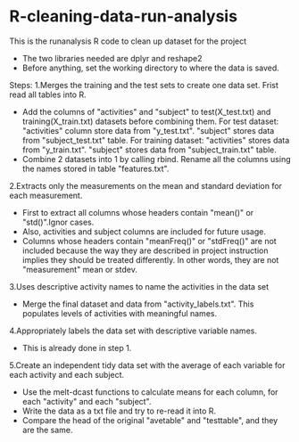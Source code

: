 R-cleaning-data-run-analysis
============================

This is the runanalysis R code to clean up dataset for the project

* The two libraries needed are dplyr and reshape2
* Before anything, set the working directory to where the data is saved.

Steps:
1.Merges the training and the test sets to create one data set.
  Frist read all tables into R.
  - Add the columns of "activities" and "subject" to test(X_test.txt) and training(X_train.txt) datasets before combining        them. 
    For test dataset: "activities" column store data from "y_test.txt". "subject" stores data from "subject_test.txt" table. 
    For training dataset: "activities" stores data from "y_train.txt". "subject" stores data from "subject_train.txt" table. 
  - Combine 2 datasets into 1 by calling rbind. Rename all the columns using the names stored in table "features.txt".

2.Extracts only the measurements on the mean and standard deviation for each measurement. 
  - First to extract all columns whose headers contain "mean()" or "std()".Ignor cases.
  - Also, activities and subject columns are included for future usage. 
  - Columns whose headers contain "meanFreq()" or "stdFreq()" are not included because the way they are described in project     instruction implies they should be treated differently. In other words, they are not "measurement" mean or stdev.

3.Uses descriptive activity names to name the activities in the data set
  - Merge the final dataset and data from "activity_labels.txt". This populates levels of activities with meaningful names. 

4.Appropriately labels the data set with descriptive variable names. 
  - This is already done in step 1.

5.Create an independent tidy data set with the average of each variable for each activity and each subject.
  - Use the melt-dcast functions to calculate means for each column, for each "activity" and each "subject".
  - Write the data as a txt file and try to re-read it into R.
  - Compare the head of the original "avetable" and "testtable", and they are the same. 

